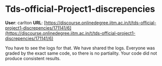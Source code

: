 # Tds-official-Project1-discrepencies

**User**: carlton
**URL**: [https://discourse.onlinedegree.iitm.ac.in/t/tds-official-project1-discrepencies/171141/6](https://discourse.onlinedegree.iitm.ac.in/t/tds-official-project1-discrepencies/171141/6)

You have to see the logs for that. We have shared the logs. Everyone was graded by the exact same code, so there is no partiality. Your code did not produce consistent results.
